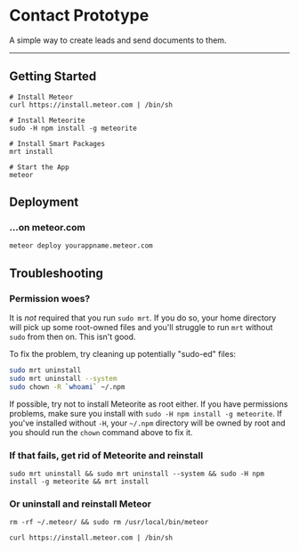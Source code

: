 # Contact Prototype

A simple way to create leads and send documents to them.

----

## Getting Started


```
# Install Meteor
curl https://install.meteor.com | /bin/sh

# Install Meteorite
sudo -H npm install -g meteorite

# Install Smart Packages
mrt install

# Start the App
meteor
```

## Deployment

### …on meteor.com

```
meteor deploy yourappname.meteor.com
```

## Troubleshooting

### Permission woes?

It is *not* required that you run `sudo mrt`. If you do so, your home directory will pick up some root-owned files and you'll struggle to run `mrt` without `sudo` from then on. This isn't good.

To fix the problem, try cleaning up potentially "sudo-ed" files:

```bash
sudo mrt uninstall
sudo mrt uninstall --system
sudo chown -R `whoami` ~/.npm
```

If possible, try not to install Meteorite as root either. If you have permissions problems, make sure you install with `sudo -H npm install -g meteorite`. If you've installed without `-H`, your `~/.npm` directory will be owned by root and you should run the `chown` command above to fix it.

### If that fails, get rid of Meteorite and reinstall
```
sudo mrt uninstall && sudo mrt uninstall --system && sudo -H npm install -g meteorite && mrt install
```

### Or uninstall and reinstall Meteor
```
rm -rf ~/.meteor/ && sudo rm /usr/local/bin/meteor

curl https://install.meteor.com | /bin/sh
```